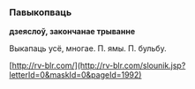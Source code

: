 ### Павыкопваць
**дзеяслоў, закончанае трыванне**

Выкапаць усё, многае. П. ямы. П. бульбу.

<a rel="author">[http://rv-blr.com/](http://rv-blr.com/slounik.jsp?letterId=0&maskId=0&pageId=1992)</a>
